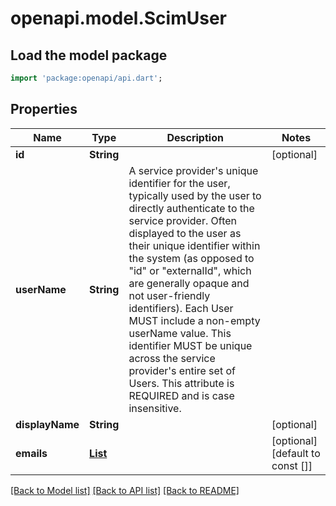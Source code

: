 # openapi.model.ScimUser

## Load the model package
```dart
import 'package:openapi/api.dart';
```

## Properties
Name | Type | Description | Notes
------------ | ------------- | ------------- | -------------
**id** | **String** |  | [optional] 
**userName** | **String** | A service provider's unique identifier for the user, typically used by the user to directly authenticate to the service provider.  Often displayed to the user as their unique identifier within the system (as opposed to \"id\" or \"externalId\", which are generally opaque and not user-friendly identifiers).  Each User MUST include a non-empty userName value.  This identifier MUST be unique across the service provider's entire set of Users.  This attribute is REQUIRED and is case insensitive. | 
**displayName** | **String** |  | [optional] 
**emails** | [**List<ScimEmail>**](ScimEmail.md) |  | [optional] [default to const []]

[[Back to Model list]](../README.md#documentation-for-models) [[Back to API list]](../README.md#documentation-for-api-endpoints) [[Back to README]](../README.md)


